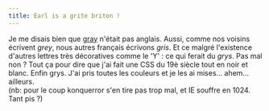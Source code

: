 ```yaml
---
title: Earl is a grite briton !
---
```


Je me disais bien que
[gray](http://answers.google.com/answers/main?cmd=threadview&id=235359)
n'était pas anglais. Aussi, comme nos voisins écrivent _grey_, nous autres
français écrivons _gris_. Et ce malgré l'existence d'autres lettres très
décoratives comme le 'Y' : ce qui ferait du _grys_. Pas mal non ? Tout ça pour
dire que j'ai fait une CSS du 19è siècle tout en noir et blanc. Enfin grys.
J'ai pris toutes les couleurs et je les ai mises... ahem... ailleurs.  
(nb: pour le coup konquerror s'en tire pas trop mal, et IE souffre en 1024.
Tant pis ?)

